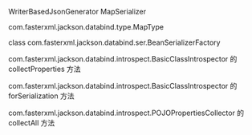 WriterBasedJsonGenerator
MapSerializer

com.fasterxml.jackson.databind.type.MapType

class com.fasterxml.jackson.databind.ser.BeanSerializerFactory 

com.fasterxml.jackson.databind.introspect.BasicClassIntrospector 的 collectProperties 方法

com.fasterxml.jackson.databind.introspect.BasicClassIntrospector 的 forSerialization 方法 

com.fasterxml.jackson.databind.introspect.POJOPropertiesCollector 的 collectAll 方法